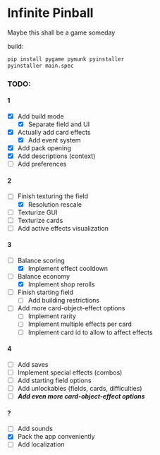 # Infinite Pinball
Maybe this shall be a game someday

build:
```bash
pip install pygame pymunk pyinstaller
pyinstaller main.spec
```

### TODO:
#### 1
- [x] Add build mode
  - [x] Separate field and UI
- [x] Actually add card effects
  - [x] Add event system
- [x] Add pack opening
- [x] Add descriptions (context)
- [ ] Add preferences
#### 2
- [ ] Finish texturing the field
  - [x] Resolution rescale
- [ ] Texturize GUI
- [ ] Texturize cards
- [ ] Add active effects visualization
#### 3
- [ ] Balance scoring
  - [x] Implement effect cooldown
- [ ] Balance economy
  - [x] Implement shop rerolls
- [ ] Finish starting field
  - [ ] Add building restrictions
- [ ] Add more card-object-effect options
  - [ ] Implement rarity
  - [ ] Implement multiple effects per card
  - [ ] Implement card id to allow to affect effects
#### 4
- [ ] Add saves
- [ ] Implement special effects (combos)
- [ ] Add starting field options
- [ ] Add unlockables (fields, cards, difficulties)
- [ ] ***Add even more card-object-effect options***
#### ?
- [ ] Add sounds
- [x] Pack the app conveniently
- [ ] Add localization